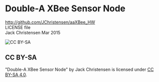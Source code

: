 # Double-A XBee Sensor Node #
http://github.com/JChristensen/aaXBee_HW  
LICENSE file  
Jack Christensen Mar 2015  

![CC BY-SA](http://mirrors.creativecommons.org/presskit/buttons/88x31/png/by-sa.png)
## CC BY-SA ##
"Double-A XBee Sensor Node" by Jack Christensen is licensed under [CC BY-SA 4.0](http://creativecommons.org/licenses/by-sa/4.0/).
